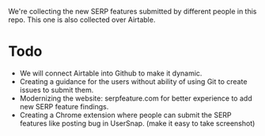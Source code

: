 We're collecting the new SERP features submitted by different people in this repo. This one is also collected over Airtable.

# Todo
- We will connect Airtable into Github to make it dynamic.
- Creating a guidance for the users without ability of using Git to create issues to submit them.
- Modernizing the website: serpfeature.com for better experience to add new SERP feature findings.
- Creating a Chrome extension where people can submit the SERP features like posting bug in UserSnap. (make it easy to take screenshot)
